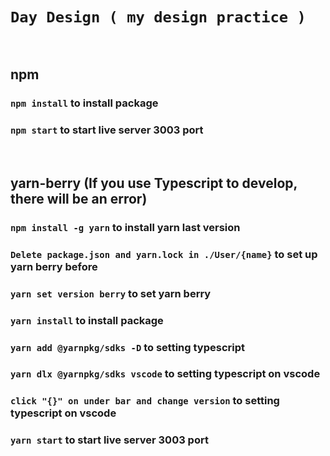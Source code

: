 # `Day Design ( my design practice )`

<br>

## npm
### `npm install` to install package
### `npm start` to start live server 3003 port

<br>

## yarn-berry (If you use Typescript to develop, there will be an error)
### `npm install -g yarn` to install yarn last version
### `Delete package.json and yarn.lock in ./User/{name}` to set up yarn berry before
### `yarn set version berry` to set yarn berry
### `yarn install` to install package
### `yarn add @yarnpkg/sdks -D` to setting typescript
### `yarn dlx @yarnpkg/sdks vscode` to setting typescript on vscode
### `click "{}" on under bar and change version` to setting typescript on vscode
### `yarn start` to start live server 3003 port
